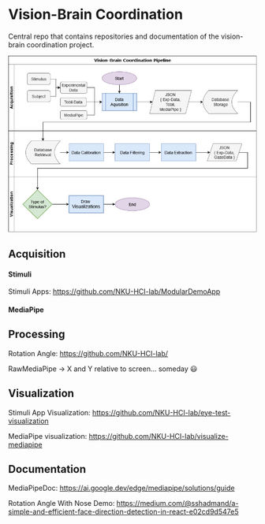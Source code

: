 # Vision-Brain Coordination
Central repo that contains repositories and documentation of the vision-brain coordination project.
<p align="center">
  <img src="assets/vision-brain-pipeline.jpg" />
</p>

## Acquisition
#### Stimuli
Stimuli Apps: https://github.com/NKU-HCI-lab/ModularDemoApp
#### MediaPipe


## Processing
Rotation Angle: https://github.com/NKU-HCI-lab/

RawMediaPipe -> X and Y relative to screen... someday :smiley:

## Visualization
Stimuli App Visualization: https://github.com/NKU-HCI-lab/eye-test-visualization

MediaPipe visualization: https://github.com/NKU-HCI-lab/visualize-mediapipe

## Documentation
MediaPipeDoc: https://ai.google.dev/edge/mediapipe/solutions/guide

Rotation Angle With Nose Demo: https://medium.com/@sshadmand/a-simple-and-efficient-face-direction-detection-in-react-e02cd9d547e5
